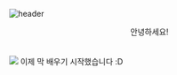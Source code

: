 ![header](https://capsule-render.vercel.app/api?type=Waving&color=85D5F1&height=150&section=header&text=Welcome&fontColor=fadfe7&fontSize=80&animation=fadeIn&fontAlignY=55)
<div align="center">
안녕하세요!<br/>
</div><br/>
<br/>
<img src="https://img.shields.io/badge/JAVA-b1aee7?style=for-the-badge&logo=java&logoColor=white ">
이제 막 배우기 시작했습니다 :D
